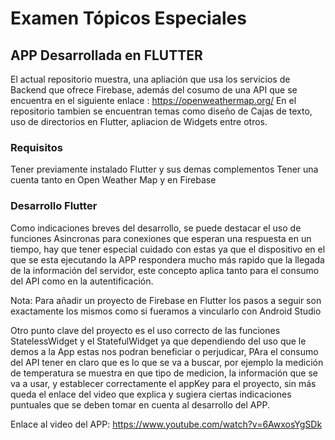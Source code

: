# Examen Tópicos Especiales

## APP Desarrollada en FLUTTER

El actual repositorio muestra, una apliación que usa los servicios de Backend que ofrece Firebase, además del cosumo de una API que se encuentra en el siguiente enlace : https://openweathermap.org/ En el repositorio tambien se encuentran temas como diseño de Cajas de texto, uso de directorios en Flutter, apliacion de Widgets entre otros. 

### Requisitos

Tener previamente instalado Flutter y sus demas complementos
Tener una cuenta tanto en Open Weather Map y en Firebase

### Desarrollo Flutter

Como indicaciones breves del desarrollo, se puede destacar el uso de funciones Asincronas para conexiones que esperan una respuesta en un tiempo, hay que tener especial cuidado con estas ya que el dispositivo en el que se esta ejecutando la APP respondera mucho más rapido que la llegada de la información del servidor, este concepto aplica tanto para el consumo del API como en la autentificación.

Nota: Para añadir un proyecto de Firebase en Flutter los pasos a seguir son exactamente los mismos como si fueramos a vincularlo con Android Studio 

Otro punto clave del proyecto es el uso correcto de las funciones StatelessWidget y el StatefulWidget ya que dependiendo del uso que le demos a la App estas nos podran beneficiar o perjudicar, PAra el consumo del API tener en claro que es lo que se va a buscar, por ejemplo la medición de temperatura se muestra en que tipo de medicion, la información que se va a usar, y establecer correctamente el appKey para el proyecto, sin más queda el enlace del video que explica y sugiera ciertas indicaciones puntuales que se deben tomar en cuenta al desarrollo del APP.



Enlace al video del APP: https://www.youtube.com/watch?v=6AwxosYgSDk
